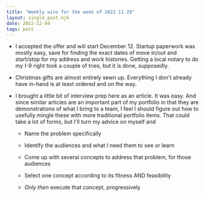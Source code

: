 ```yaml
---
title: "Weekly wins for the week of 2022 11 28"
layout: single_post.njk
date: 2022-12-04
tags: post
---
```


- I accepted the offer and will start December 12. Startup paperwork was mostly easy, save for finding the exact dates of move in/out and start/stop for my address and work histories. Getting a local notary to do my I-9 right took a couple of tries, but it is done, supposedly.

- Christmas gifts are almost entirely sewn up. Everything I don't already have in-hand is at least ordered and on the way.

- I brought a little bit of interview prep here as an article. It was easy. And since similar articles are an important part of my portfolio in that they are demonstrations of what I bring to a team, I feel I should figure out how to usefully mingle these with more traditional portfolio items. That could take a lot of forms, but I'll turn my advice on myself and
    
    - Name the problem specifically
    
    - Identify the audiences and what I need them to see or learn
    
    - Come up with several concepts to address that problem, for those audiences
    
    - Select one concept according to its fitness AND feasibility
    
    - _Only then_ execute that concept, progressively
